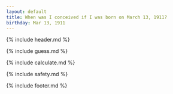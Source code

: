 ```yaml
---
layout: default
title: When was I conceived if I was born on March 13, 1911?
birthday: Mar 13, 1911
---
```


{% include header.md %}

{% include guess.md %}

{% include calculate.md %}

{% include safety.md %}

{% include footer.md %}



